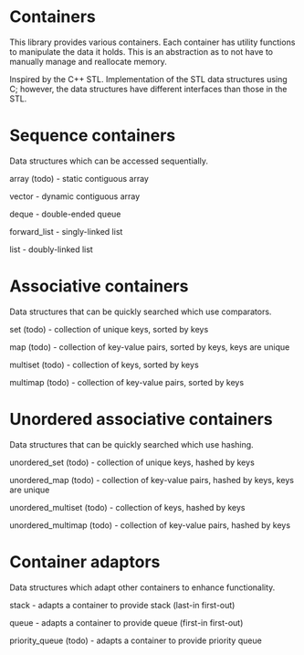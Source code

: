 # Containers
This library provides various containers. Each container has utility functions to manipulate the data it holds. This is an abstraction as to not have to manually manage and reallocate memory. 

Inspired by the C++ STL. Implementation of the STL data structures using C; however, the data structures have different interfaces than those in the STL.

# Sequence containers
Data structures which can be accessed sequentially.
<p> array (todo) - static contiguous array
<p> vector - dynamic contiguous array
<p> deque - double-ended queue
<p> forward_list - singly-linked list
<p> list - doubly-linked list

# Associative containers
Data structures that can be quickly searched which use comparators.
<p> set (todo) - collection of unique keys, sorted by keys
<p> map (todo) - collection of key-value pairs, sorted by keys, keys are unique
<p> multiset (todo) - collection of keys, sorted by keys
<p> multimap (todo) - collection of key-value pairs, sorted by keys

# Unordered associative containers
Data structures that can be quickly searched which use hashing.
<p> unordered_set (todo) - collection of unique keys, hashed by keys
<p> unordered_map (todo) - collection of key-value pairs, hashed by keys, keys are unique
<p> unordered_multiset (todo) - collection of keys, hashed by keys
<p> unordered_multimap (todo) - collection of key-value pairs, hashed by keys

# Container adaptors
Data structures which adapt other containers to enhance functionality.
<p> stack - adapts a container to provide stack (last-in first-out)
<p> queue - adapts a container to provide queue (first-in first-out)
<p> priority_queue (todo) - adapts a container to provide priority queue
